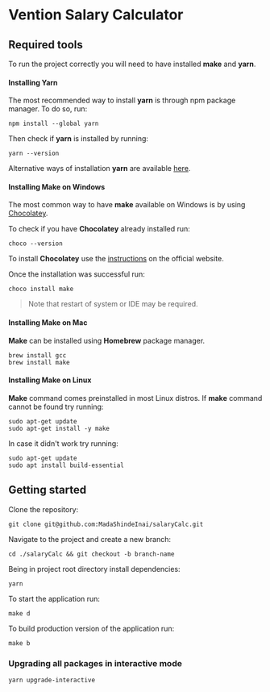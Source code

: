 # Vention Salary Calculator

## Required tools

To run the project correctly you will need to have installed **make** and **yarn**.

#### Installing Yarn

The most recommended way to install **yarn** is through npm package manager. To do so, run:

```
npm install --global yarn
```

Then check if **yarn** is installed by running:

```
yarn --version
```

Alternative ways of installation **yarn** are available [here](https://classic.yarnpkg.com/lang/en/docs/install/).

#### Installing Make on Windows

The most common way to have **make** available on Windows is by using [Chocolatey](https://chocolatey.org/install).

To check if you have **Chocolatey** already installed run:

```
choco --version
```

To install **Chocolatey** use the [instructions](https://chocolatey.org/install#install-step2) on the official website.

Once the installation was successful run:

```
choco install make
```

> Note that restart of system or IDE may be required.

#### Installing Make on Mac

**Make** can be installed using **Homebrew** package manager.

```
brew install gcc
brew install make
```

#### Installing Make on Linux

**Make** command comes preinstalled in most Linux distros. If **make** command cannot be found try running:

```
sudo apt-get update
sudo apt-get install -y make
```

In case it didn't work try running:

```
sudo apt-get update
sudo apt install build-essential
```

## Getting started

Clone the repository:

```
git clone git@github.com:MadaShindeInai/salaryCalc.git
```

Navigate to the project and create a new branch:

```
cd ./salaryCalc && git checkout -b branch-name
```

Being in project root directory install dependencies:

```
yarn
```

To start the application run:

```
make d
```

To build production version of the application run:

```
make b
```

### Upgrading all packages in interactive mode

```
yarn upgrade-interactive
```
